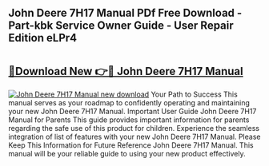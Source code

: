## John Deere 7H17 Manual PDf Free Download - Part-kbk Service Owner Guide - User Repair Edition eLPr4

# <h2><a href="http://bc95234.oget.top/?id=John+Deere+7H17+Manual">🔗Download New 👉🔴 John Deere 7H17 Manual</a></h2>

[![John Deere 7H17 Manual new download](https://i.imgur.com/5g1atiW.png)](http://bc95234.oget.top/?id=John+Deere+7H17+Manual)
Your Path to Success This manual serves as your roadmap to confidently operating and maintaining your new John Deere 7H17 Manual. Important User Guide John Deere 7H17 Manual for Parents This guide provides important information for parents regarding the safe use of this product for children. Experience the seamless integration of list of features with your new John Deere 7H17 Manual. Please Keep This Information for Future Reference John Deere 7H17 Manual. This manual will be your reliable guide to using your new product effectively.
